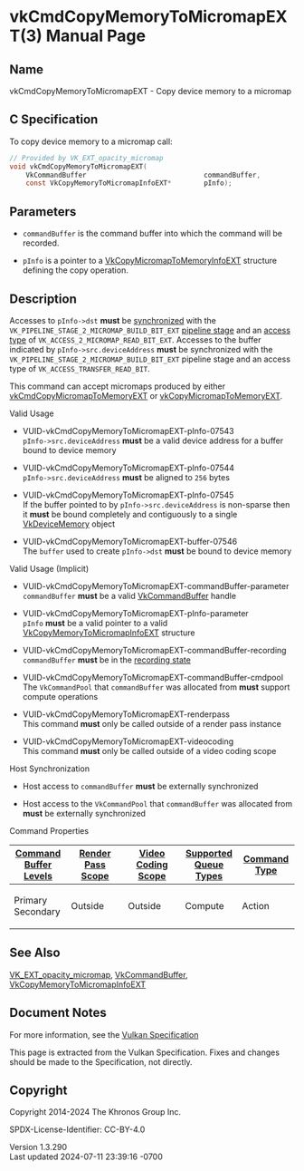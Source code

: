 # vkCmdCopyMemoryToMicromapEXT(3) Manual Page

## Name

vkCmdCopyMemoryToMicromapEXT - Copy device memory to a micromap



## <a href="#_c_specification" class="anchor"></a>C Specification

To copy device memory to a micromap call:

``` c
// Provided by VK_EXT_opacity_micromap
void vkCmdCopyMemoryToMicromapEXT(
    VkCommandBuffer                             commandBuffer,
    const VkCopyMemoryToMicromapInfoEXT*        pInfo);
```

## <a href="#_parameters" class="anchor"></a>Parameters

- `commandBuffer` is the command buffer into which the command will be
  recorded.

- `pInfo` is a pointer to a
  [VkCopyMicromapToMemoryInfoEXT](https://registry.khronos.org/vulkan/specs/1.3-extensions/man/html/VkCopyMicromapToMemoryInfoEXT.html)
  structure defining the copy operation.

## <a href="#_description" class="anchor"></a>Description

Accesses to `pInfo->dst` **must** be <a
href="https://registry.khronos.org/vulkan/specs/1.3-extensions/html/vkspec.html#synchronization-dependencies"
target="_blank" rel="noopener">synchronized</a> with the
`VK_PIPELINE_STAGE_2_MICROMAP_BUILD_BIT_EXT` <a
href="https://registry.khronos.org/vulkan/specs/1.3-extensions/html/vkspec.html#synchronization-pipeline-stages"
target="_blank" rel="noopener">pipeline stage</a> and an <a
href="https://registry.khronos.org/vulkan/specs/1.3-extensions/html/vkspec.html#synchronization-access-types"
target="_blank" rel="noopener">access type</a> of
`VK_ACCESS_2_MICROMAP_READ_BIT_EXT`. Accesses to the buffer indicated by
`pInfo->src.deviceAddress` **must** be synchronized with the
`VK_PIPELINE_STAGE_2_MICROMAP_BUILD_BIT_EXT` pipeline stage and an
access type of `VK_ACCESS_TRANSFER_READ_BIT`.

This command can accept micromaps produced by either
[vkCmdCopyMicromapToMemoryEXT](https://registry.khronos.org/vulkan/specs/1.3-extensions/man/html/vkCmdCopyMicromapToMemoryEXT.html) or
[vkCopyMicromapToMemoryEXT](https://registry.khronos.org/vulkan/specs/1.3-extensions/man/html/vkCopyMicromapToMemoryEXT.html).

Valid Usage

- <a href="#VUID-vkCmdCopyMemoryToMicromapEXT-pInfo-07543"
  id="VUID-vkCmdCopyMemoryToMicromapEXT-pInfo-07543"></a>
  VUID-vkCmdCopyMemoryToMicromapEXT-pInfo-07543  
  `pInfo->src.deviceAddress` **must** be a valid device address for a
  buffer bound to device memory

- <a href="#VUID-vkCmdCopyMemoryToMicromapEXT-pInfo-07544"
  id="VUID-vkCmdCopyMemoryToMicromapEXT-pInfo-07544"></a>
  VUID-vkCmdCopyMemoryToMicromapEXT-pInfo-07544  
  `pInfo->src.deviceAddress` **must** be aligned to `256` bytes

- <a href="#VUID-vkCmdCopyMemoryToMicromapEXT-pInfo-07545"
  id="VUID-vkCmdCopyMemoryToMicromapEXT-pInfo-07545"></a>
  VUID-vkCmdCopyMemoryToMicromapEXT-pInfo-07545  
  If the buffer pointed to by `pInfo->src.deviceAddress` is non-sparse
  then it **must** be bound completely and contiguously to a single
  [VkDeviceMemory](https://registry.khronos.org/vulkan/specs/1.3-extensions/man/html/VkDeviceMemory.html) object

- <a href="#VUID-vkCmdCopyMemoryToMicromapEXT-buffer-07546"
  id="VUID-vkCmdCopyMemoryToMicromapEXT-buffer-07546"></a>
  VUID-vkCmdCopyMemoryToMicromapEXT-buffer-07546  
  The `buffer` used to create `pInfo->dst` **must** be bound to device
  memory

Valid Usage (Implicit)

- <a href="#VUID-vkCmdCopyMemoryToMicromapEXT-commandBuffer-parameter"
  id="VUID-vkCmdCopyMemoryToMicromapEXT-commandBuffer-parameter"></a>
  VUID-vkCmdCopyMemoryToMicromapEXT-commandBuffer-parameter  
  `commandBuffer` **must** be a valid
  [VkCommandBuffer](https://registry.khronos.org/vulkan/specs/1.3-extensions/man/html/VkCommandBuffer.html) handle

- <a href="#VUID-vkCmdCopyMemoryToMicromapEXT-pInfo-parameter"
  id="VUID-vkCmdCopyMemoryToMicromapEXT-pInfo-parameter"></a>
  VUID-vkCmdCopyMemoryToMicromapEXT-pInfo-parameter  
  `pInfo` **must** be a valid pointer to a valid
  [VkCopyMemoryToMicromapInfoEXT](https://registry.khronos.org/vulkan/specs/1.3-extensions/man/html/VkCopyMemoryToMicromapInfoEXT.html)
  structure

- <a href="#VUID-vkCmdCopyMemoryToMicromapEXT-commandBuffer-recording"
  id="VUID-vkCmdCopyMemoryToMicromapEXT-commandBuffer-recording"></a>
  VUID-vkCmdCopyMemoryToMicromapEXT-commandBuffer-recording  
  `commandBuffer` **must** be in the [recording
  state](#commandbuffers-lifecycle)

- <a href="#VUID-vkCmdCopyMemoryToMicromapEXT-commandBuffer-cmdpool"
  id="VUID-vkCmdCopyMemoryToMicromapEXT-commandBuffer-cmdpool"></a>
  VUID-vkCmdCopyMemoryToMicromapEXT-commandBuffer-cmdpool  
  The `VkCommandPool` that `commandBuffer` was allocated from **must**
  support compute operations

- <a href="#VUID-vkCmdCopyMemoryToMicromapEXT-renderpass"
  id="VUID-vkCmdCopyMemoryToMicromapEXT-renderpass"></a>
  VUID-vkCmdCopyMemoryToMicromapEXT-renderpass  
  This command **must** only be called outside of a render pass instance

- <a href="#VUID-vkCmdCopyMemoryToMicromapEXT-videocoding"
  id="VUID-vkCmdCopyMemoryToMicromapEXT-videocoding"></a>
  VUID-vkCmdCopyMemoryToMicromapEXT-videocoding  
  This command **must** only be called outside of a video coding scope

Host Synchronization

- Host access to `commandBuffer` **must** be externally synchronized

- Host access to the `VkCommandPool` that `commandBuffer` was allocated
  from **must** be externally synchronized

Command Properties

<table class="tableblock frame-all grid-all stretch">
<colgroup>
<col style="width: 20%" />
<col style="width: 20%" />
<col style="width: 20%" />
<col style="width: 20%" />
<col style="width: 20%" />
</colgroup>
<thead>
<tr>
<th class="tableblock halign-left valign-top"><a
href="#VkCommandBufferLevel">Command Buffer Levels</a></th>
<th class="tableblock halign-left valign-top"><a
href="#vkCmdBeginRenderPass">Render Pass Scope</a></th>
<th class="tableblock halign-left valign-top"><a
href="#vkCmdBeginVideoCodingKHR">Video Coding Scope</a></th>
<th class="tableblock halign-left valign-top"><a
href="#VkQueueFlagBits">Supported Queue Types</a></th>
<th class="tableblock halign-left valign-top"><a
href="#fundamentals-queueoperation-command-types">Command Type</a></th>
</tr>
</thead>
<tbody>
<tr>
<td class="tableblock halign-left valign-top"><p>Primary<br />
Secondary</p></td>
<td class="tableblock halign-left valign-top"><p>Outside</p></td>
<td class="tableblock halign-left valign-top"><p>Outside</p></td>
<td class="tableblock halign-left valign-top"><p>Compute</p></td>
<td class="tableblock halign-left valign-top"><p>Action</p></td>
</tr>
</tbody>
</table>

## <a href="#_see_also" class="anchor"></a>See Also

[VK_EXT_opacity_micromap](https://registry.khronos.org/vulkan/specs/1.3-extensions/man/html/VK_EXT_opacity_micromap.html),
[VkCommandBuffer](https://registry.khronos.org/vulkan/specs/1.3-extensions/man/html/VkCommandBuffer.html),
[VkCopyMemoryToMicromapInfoEXT](https://registry.khronos.org/vulkan/specs/1.3-extensions/man/html/VkCopyMemoryToMicromapInfoEXT.html)

## <a href="#_document_notes" class="anchor"></a>Document Notes

For more information, see the <a
href="https://registry.khronos.org/vulkan/specs/1.3-extensions/html/vkspec.html#vkCmdCopyMemoryToMicromapEXT"
target="_blank" rel="noopener">Vulkan Specification</a>

This page is extracted from the Vulkan Specification. Fixes and changes
should be made to the Specification, not directly.

## <a href="#_copyright" class="anchor"></a>Copyright

Copyright 2014-2024 The Khronos Group Inc.

SPDX-License-Identifier: CC-BY-4.0

Version 1.3.290  
Last updated 2024-07-11 23:39:16 -0700
